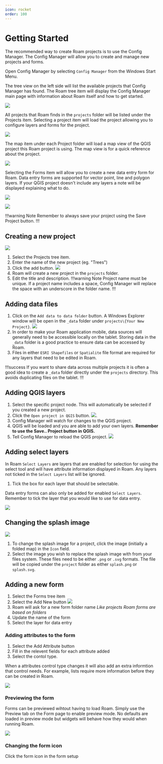 ```yaml
---
icon: rocket
order: 100
---
```


# Getting Started

The recommended way to create Roam projects is to use the Config Manager. The Config Manager will allow you to create and manage new projects and forms.

Open Config Manager by selecting `Config Manager` from the Windows Start Menu.

The tree view on the left side will list the available projects that Config Manager has found.  The Roam tree item will display the Config Manager main page with information about Roam itself and how to get started.

![](../images/config_home.png)

All projects that Roam finds in the `projects` folder will be listed under the Projects item. Selecting a project item will load the project allowing you to configure layers and forms for the project.

![](../images/config_projectinfo.png)

The map item under each Project folder will load a map view of the QGIS project this Roam project is using. The map view is for a quick reference about the project. 

![](../images/config_map.png)

Selecting the Forms item will allow you to create a new data entry form for Roam.  Data entry forms are supported for vector point, line and polygon layers.  If your QGIS project doesn't include any layers a note will be displayed explaining what to do.

![](../images/config_formlist.png)

![](../images/config_form.png)

!!!warning Note
Remember to always save your project using the Save Project button.
!!!

## Creating a new project

![](../images/config_newproject.png)

1. Select the Projects tree item.
1. Enter the name of the new project (eg. "Trees")
1. Click the add button. ![](../images/config_add.png)
1. Roam will create a new project in the `projects` folder.
1. Edit the title and description.
!!!warning Note
Project name must be unique.  If a project name includes a space, Config Manager will replace the space with an underscore in the folder name.
!!!

## Adding data files

1. Click on the `Add data to data folder` button.  A Windows Explorer window will be open in the `_data` folder under `projects\{Your New Project}`. ![](../images/config_adddata.png)
1. In order to make your Roam application mobile, data sources will generally need to be accessible locally on the tablet.  Storing data in the `_data` folder is a good practice to ensure data can be accessed by Roam.
1. Files in either `ESRI Shapefiles` or `Spatialite` file format are required for any layers that need to be edited in Roam.

!!!success
If you want to share data across multiple projects it is often a good idea to create a `_data` folder directly under the `projects` directory.  This avoids duplicating files on the tablet.
!!!

## Adding QGIS layers

1. Select the specific project node.  This will automatically be selected if you created a new project.
1. Click the `Open project in QGIS` button. ![](../images/config_openqgis.png).
1. Config Manager will watch for changes to the QGIS project.
1. QGIS will be loaded and you are able to add your own layers. **Remember to use the Save.. Project button in QGIS.**
1. Tell Config Manager to reload the QGIS project.
![](../images/config_qgis_reload.png)

## Adding select layers

In Roam `Select Layers` are layers that are enabled for selection for using the select tool and will have attribute information displayed in Roam.  Any layers not ticked in the `Select Layers` list will be ignored.

1. Tick the box for each layer that should be selectable.  

Data entry forms can also only be added for enabled `Select Layers`.  Remember to tick the layer that you would like to use for data entry.

![](../images/config_selectlayer.png)

## Changing the splash image

![](../images/config_openfolder.png)

1. To change the splash image for a project, click the image (initially a folded map) in the `Icon` field.
1. Select the image you wish to replace the splash image with from your files system.  These files need to be either `.png` or `.svg` formats.  The file will be copied under the `project` folder as either `splash.png` or `splash.svg`.

## Adding a new form

1. Select the Forms tree item
2. Select the Add New button ![](../images/config_add.png)
3. Roam will ask for a new form folder name _Like projects Roam forms are based on folders_
4. Update the name of the form
5. Select the layer for data entry

### Adding attributes to the form

1. Select the Add Attribute button
2. Fill in the relevent fields for each attribute added
3. Select the contol type.

When a attributes control type changes it will also add an extra informtion that control needs.  For example, lists require more information before they can be created in Roam.

![](../images/config_list.png)

### Previewing the form

Forms can be previewed wihtout having to load Roam.  Simply use the Preview tab on the Form page to enable preview mode.  No defaults are loaded in preview mode but widgets will behave how they would when running Roam.

![](../images/config_preview.png)

### Changing the form icon

Click the form icon in the form setup 

